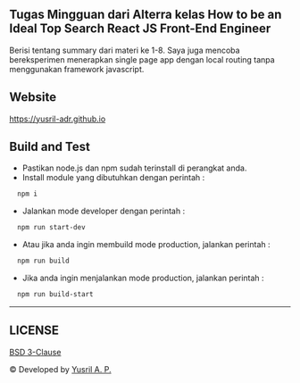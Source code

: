 ## Tugas Mingguan dari Alterra kelas How to be an Ideal Top Search React JS Front-End Engineer
Berisi tentang summary dari materi ke 1-8. Saya juga mencoba bereksperimen menerapkan single page app dengan local routing tanpa menggunakan framework javascript.


## Website
https://yusril-adr.github.io

## Build and Test
- Pastikan node.js dan npm sudah terinstall di perangkat anda.
- Install module yang dibutuhkan dengan perintah : 
```bash 
  npm i
```
- Jalankan mode developer dengan perintah :
```bash 
  npm run start-dev
```
- Atau jika anda ingin membuild mode production, jalankan perintah : 
```bash 
  npm run build
```
- Jika anda ingin menjalankan mode production, jalankan perintah :
```bash 
  npm run build-start
```

---
## LICENSE
[BSD 3-Clause](./LICENSE.md)

© Developed by [Yusril A. P.](https://github.com/yusril-adr)